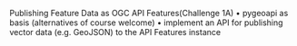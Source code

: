 Publishing Feature Data as OGC API Features(Challenge 1A)
• pygeoapi as basis (alternatives of course welcome)
• implement an API for publishing vector data (e.g. GeoJSON) to the API Features
instance
